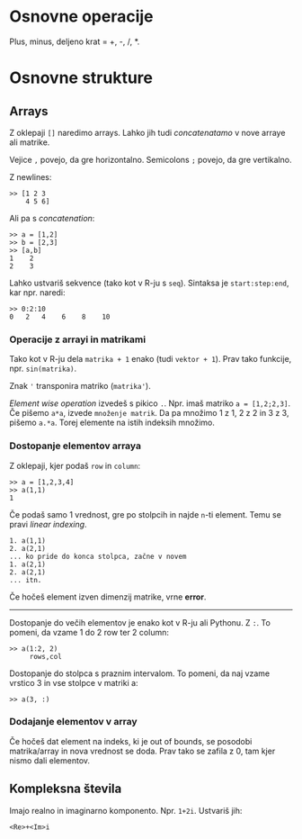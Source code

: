 # Osnovne operacije

Plus, minus, deljeno krat = +, -, /, *.

# Osnovne strukture

## Arrays

Z oklepaji `[]`  naredimo arrays. Lahko jih tudi *concatenatamo* v nove arraye
ali matrike.

Vejice `,` povejo, da gre horizontalno. Semicolons `;` povejo, da gre vertikalno.

Z newlines:

    >> [1 2 3
        4 5 6]

Ali pa s *concatenation*:

    >> a = [1,2]
    >> b = [2,3]
    >> [a,b]
    1    2
    2    3

Lahko ustvariš sekvence (tako kot v R-ju s `seq`). Sintaksa je `start:step:end`,
kar npr. naredi:

    >> 0:2:10
    0   2   4    6    8    10

### Operacije z arrayi in matrikami

Tako kot v R-ju dela `matrika + 1` enako (tudi `vektor + 1`). Prav tako funkcije, npr. `sin(matrika)`.

Znak `'` transponira matriko (`matrika'`).

*Element wise operation* izvedeš s pikico `.`. Npr. imaš matriko `a = [1,2;2,3]`. 
Če pišemo `a*a`, izvede `množenje matrik`. Da pa množimo 1 z 1, 2 z 2 in 3 z 3, pišemo 
`a.*a`. Torej elemente na istih indeksih množimo.

### Dostopanje elementov arraya

Z oklepaji, kjer podaš `row` in `column`:

    >> a = [1,2,3,4]
    >> a(1,1)
    1

Če podaš samo 1 vrednost, gre po stolpcih in najde `n`-ti element. Temu se pravi
*linear indexing*.

    1. a(1,1)
    2. a(2,1)
    ... ko pride do konca stolpca, začne v novem
    1. a(2,1)
    2. a(2,1)
    ... itn.

Če hočeš element izven dimenzij matrike, vrne **error**.

---

Dostopanje do večih elementov je enako kot v R-ju ali Pythonu. Z `:`. To pomeni,
da vzame 1 do 2 row ter 2 column:

    >> a(1:2, 2)
         rows,col

Dostopanje do stolpca s praznim intervalom. To pomeni, da naj vzame vrstico 3 
in vse stolpce v matriki a:

    >> a(3, :)


### Dodajanje elementov v array

Če hočeš dat element na indeks, ki je out of bounds, se posodobi matrika/array 
in nova vrednost se doda. Prav tako se zafila z 0, tam kjer nismo dali
elementov.

## Kompleksna števila

Imajo realno in imaginarno komponento. Npr. `1+2i`. Ustvariš jih:

    <Re>+<Im>i

